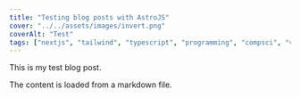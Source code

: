 ```yaml
---
title: "Testing blog posts with AstroJS"
cover: "../../assets/images/invert.png"  
coverAlt: "Test"
tags: ["nextjs", "tailwind", "typescript", "programming", "compsci", "vector"]
---
```

This is my test blog post.

The content is loaded from a markdown file.
